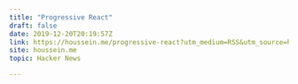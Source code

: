 ```yaml
---
title: "Progressive React"
draft: false
date: 2019-12-20T20:19:57Z
link: https://houssein.me/progressive-react?utm_medium=RSS&utm_source=hune
site: houssein.me
topic: Hacker News  

---
```

